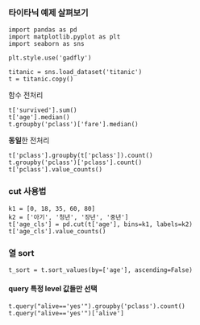 ### 타이타닉 예제 살펴보기

```
import pandas as pd
import matplotlib.pyplot as plt
import seaborn as sns

plt.style.use('gadfly')

titanic = sns.load_dataset('titanic')
t = titanic.copy()
```

함수 전처리
```sage
t['survived'].sum()
t['age'].median()
t.groupby('pclass')['fare'].median()
```

**동일**한 전처리
```sage
t['pclass'].groupby(t['pclass']).count()
t.groupby('pclass')['pclass'].count()
t['pclass'].value_counts()
```

### cut 사용법
```sage
k1 = [0, 18, 35, 60, 80]
k2 = ['아기', '청년', '장년', '중년']
t['age_cls'] = pd.cut(t['age'], bins=k1, labels=k2)
t['age_cls'].value_counts()
```

### 열 sort
```sage
t_sort = t.sort_values(by=['age'], ascending=False)
```

#### query 특정 level 값들만 선택
```sage
t.query("alive=='yes'").groupby('pclass').count()
t.query("alive=='yes'")['alive']
```
